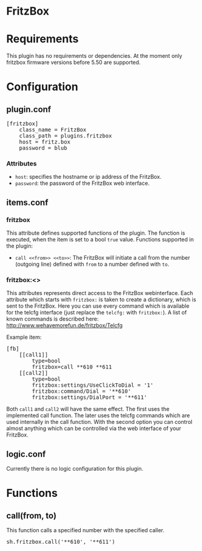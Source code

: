 # FritzBox

# Requirements
This plugin has no requirements or dependencies.
At the moment only fritzbox firmware versions before 5.50 are supported.

# Configuration

## plugin.conf
<pre>
[fritzbox]
    class_name = FritzBox
    class_path = plugins.fritzbox
    host = fritz.box
    password = blub
</pre>

### Attributes
  * `host`: specifies the hostname or ip address of the FritzBox.
  * `password`: the password of the FritzBox web interface.

## items.conf

### fritzbox
This attribute defines supported functions of the plugin. The function is executed, when the item is set to a bool `true` value.
Functions supported in the plugin:
 * `call <<from>> <<to>>`: The FritzBox will initiate a call from the number (outgoing line) defined with `from` to a number defined with `to`.

### fritzbox:<<telcfg>>
This attributes represents direct access to the FritzBox webinterface. Each attribute which starts with `fritzbox:` is taken to create a dictionary, which is sent to the FritzBox. Here you can use every command which is available for the telcfg interface (just replace the `telcfg:` with `fritzbox:`). A list of known commands is described here: http://www.wehavemorefun.de/fritzbox/Telcfg

Example item:

<pre>
[fb]
    [[call1]]
        type=bool
        fritzbox=call **610 **611
    [[call2]]
        type=bool
        fritzbox:settings/UseClickToDial = '1'
        fritzbox:command/Dial = '**610'
        fritzbox:settings/DialPort = '**611'
</pre>

Both `call1` and `call2` will have the same effect. The first uses the implemented call function. The later uses the telcfg commands which are used internally in the call function. With the second option you can control almost anything which can be controlled via the web interface of your FritzBox.

## logic.conf

Currently there is no logic configuration for this plugin.

# Functions

## call(from, to)
This function calls a specified number with the specified caller.
<pre>
sh.fritzbox.call('**610', '**611')
</pre>
